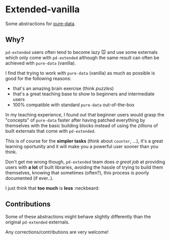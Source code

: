 # Extended-vanilla

Some abstractions for [pure-data](http://puredata.info).

## Why?

`pd-extended` users often tend to become lazy :mouse: and use some externals which only come with `pd-extended` although the same result can often be achieved with `pure-data` (vanilla).

I find that trying to work with `pure-data` (vanilla) as much as possible is good for the following reasons:

- that's an amazing brain exercise (think *puzzles*)
- that's a great teaching base to show to beginners and intermediate users
- 100% compatible with standard `pure-data` out-of-the-box

In my teaching experience, I found out that beginner users would grasp the "concepts" of `pure-data` faster after having patched everything by themselves with the basic building blocks instead of using the zillions of built externals that come with `pd-extended`.

This is of course for the **simpler tasks** (think about `counter`, ...), it's a great learning oportunity and it will make you a powerful user sooner than you think.


Don't get me wrong though, `pd-extended` team does *a great job* at providing users with **a lot** of built libraries, avoiding the hassle of trying to build them themselves, knowing that sometimes (often?), this process is poorly documented (if ever..).

I just think that **too much** is **less** :neckbeard:


## Contributions

Some of these abstractions might behave slightly differently than the original `pd-extended` externals.

Any corrections/contributions are very welcome!